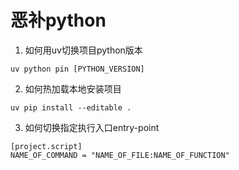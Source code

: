 # 恶补python

1. 如何用uv切换项目python版本

```
uv python pin [PYTHON_VERSION]
```

2. 如何热加载本地安装项目

```
uv pip install --editable .
```

3. 如何切换指定执行入口entry-point

```
[project.script]
NAME_OF_COMMAND = "NAME_OF_FILE:NAME_OF_FUNCTION"
```

